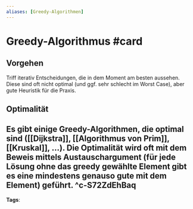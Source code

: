 ```yaml
---
aliases: [Greedy-Algorithmen]
---
```


# Greedy-Algorithmus #card
## Vorgehen
Triff iterativ Entscheidungen, die in dem Moment am besten aussehen. Diese sind oft nicht optimal (und ggf. sehr schlecht im Worst Case), aber gute Heuristik für die Praxis.
## Optimalität
Es gibt einige Greedy-Algorithmen, die optimal sind ([[Dijkstra]], [[Algorithmus von Prim]], [[Kruskal]], ...). Die Optimalität wird oft mit dem Beweis mittels Austauschargument
(für jede Lösung ohne das greedy gewählte Element gibt es eine mindestens genauso gute mit dem Element) geführt.
^c-S72ZdEhBaq
---
**Tags**: 